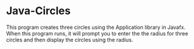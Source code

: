 # Java-Circles
This program creates three circles using the Application library in Javafx. When this program runs, it will prompt you to enter the the radius for three circles and then display the circles using the radius.

